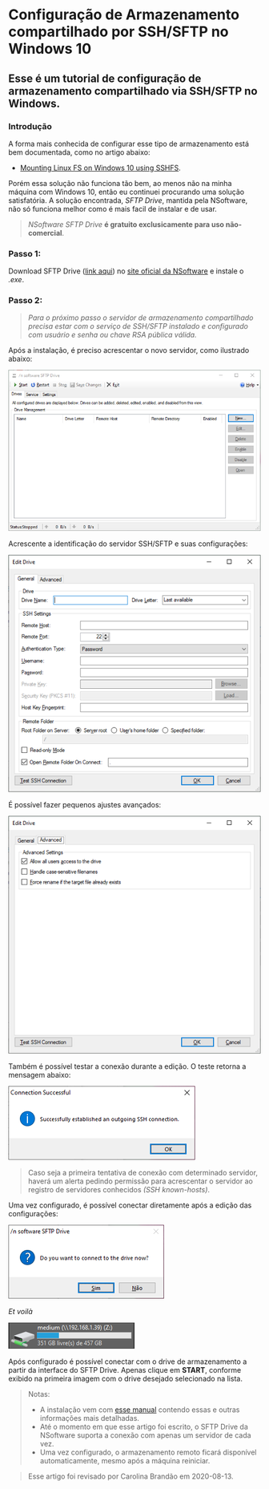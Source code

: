 # Configuração de Armazenamento compartilhado por SSH/SFTP no Windows 10

## Esse é um tutorial de configuração de armazenamento compartilhado via SSH/SFTP no Windows.

### Introdução
A forma mais conhecida de configurar esse tipo de armazenamento está bem documentada, como no artigo abaixo:
- [Mounting Linux FS on Windows 10 using SSHFS](https://medium.com/@danielmarinomirallestaset/mounting-linux-fs-in-windows-10-using-sshfs-e29c7ca81c87).

Porém essa solução não funciona tão bem, ao menos não na minha máquina com Windows 10, então eu continuei procurando uma solução satisfatória. A solução encontrada, _SFTP Drive_, mantida pela NSoftware, não só funciona melhor como é mais facil de instalar e de usar.

>_NSoftware SFTP Drive_ **é gratuito exclusicamente para uso não-comercial**.

### Passo 1:
Download SFTP Drive ([link aqui](https://www.nsoftware.com/sftp/drive/)) no [site oficial da NSoftware](https://www.nsoftware.com/) e instale o _.exe_.

### Passo 2:
>_Para o próximo passo o servidor de armazenamento compartilhado precisa estar com o serviço de SSH/SFTP instalado e configurado com usuário e senha ou chave RSA pública válida._

Após a instalação, é preciso acrescentar o novo servidor, como ilustrado abaixo:

![add storage server](sftpdrive_step2.1.PNG)

Acrescente a identificação do servidor SSH/SFTP e suas configurações:

![server identification](sftpdrive_step2.2.PNG)

É possível fazer pequenos ajustes avançados:

![advanced settings](sftpdrive_step2.3.PNG)


Também é possível testar a conexão durante a edição. O teste retorna a mensagem abaixo:

![success message](sftpdrive_step2.4.PNG)
> Caso seja a primeira tentativa de conexão com determinado servidor, haverá um alerta pedindo permissão para acrescentar o servidor ao registro de servidores conhecidos _(SSH known-hosts)_.

Uma vez configurado, é possível conectar diretamente após a edição das configurações:

![connect message](sftpdrive_step2.5.PNG)

_Et voilà_

![available storage drive](sftpdrive_step2.6.PNG)

Após configurado é possível conectar com o drive de armazenamento a partir da interface do SFTP Drive. Apenas clique em **START**, conforme exibido na primeira imagem com o drive desejado selecionado na lista.

>Notas:
>- A instalação vem com [esse manual](nsoftware.SFTPDrive.pdf) contendo essas e outras informações mais detalhadas.
>- Até o momento em que esse artigo foi escrito, o SFTP Drive da NSoftware suporta a conexão com apenas um servidor de cada vez.
>- Uma vez configurado, o armazenamento remoto ficará disponível automaticamente, mesmo após a máquina reiniciar.

> Esse artigo foi revisado por Carolina Brandão em 2020-08-13.